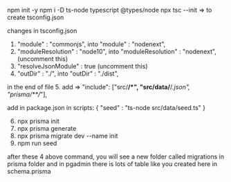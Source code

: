 npm init -y
npm i -D ts-node typescript @types/node
npx tsc --init  => to create tsconfig.json

changes in tsconfig.json
1. "module" : "commonjs", into  "module" : "nodenext",
2. "moduleResolution" : "node10", into  "moduleResolution" : "nodenext",  (uncomment this)
3. "resolveJsonModule" : true (uncomment this)
4. "outDir" : "./", into  "outDir" : "./dist",

in the end of file 
5. add =>  "include": ["src/**/*", "src/data/**/*.json", "prisma/**/*"],

add in package.json 
in scripts: {
    "seed" : "ts-node src/data/seed.ts"
}

6. npx prisma init
7. npx prisma generate
8. npx prisma migrate dev --name init
9. npm run seed

after these 4 above command, you will see a new folder called migrations in prisma folder and in pgadmin there is lots of table like you created here in schema.prisma
